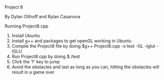 Project 8


By Dylan Olthoff and Rylan Casanova

Running Project8.cpp

1. Install Ubuntu
2. Install g++ and packages to get openGL working in Ubuntu
4. Compile the Project8 file by doing $g++ Project8.cpp -o test -GL -lglut -lGLU 
5. Run Project8.cpp by doing $./test
6. Click the 'f' key to jump
7. Avoid the obstacles and last as long as you can, hitting the obstacles will result in a game over

